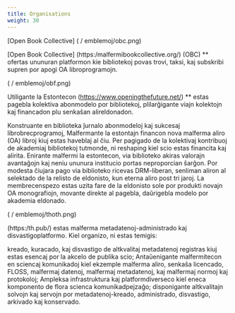 ```yaml
---
title: Organisations
weight: 30
---
```


[Open Book Collective] ( / emblemoj/obc.png)

[Open Book Collective] (https:/malfermibookcollective.org/) (OBC) ** ofertas ununuran platformon kie bibliotekoj povas trovi, taksi, kaj subskribi supren por apogi OA libroprogramojn.

( / emblemoj/obf.png)

Utiligante la Estontecon (https://www.openingthefuture.net/) ** estas pagebla kolektiva abonmodelo por bibliotekoj, plilarĝigante viajn kolektojn kaj financadon plu senkaŝan alireldonadon.

Konstruante en biblioteka ĵurnalo abonmodeloj kaj sukcesaj librobrecprogramoj, Malfermante la estontajn financon nova malferma aliro (OA) libroj kiuj estas haveblaj al ĉiu. Per pagigado de la kolektivaj kontribuoj de akademiaj bibliotekoj tutmonde, ni reshaping kiel scio estas financita kaj alirita. Enirante malfermi la estontecon, via biblioteko akiras valorajn avantaĝojn kaj neniu ununura institucio portas neproporcian ŝarĝon. Por modesta ĉiujara pago via biblioteko ricevas DRM-liberan, senliman aliron al selektado de la relisto de eldonisto, kun eterna aliro post tri jaroj. La membrecenspezo estas uzita fare de la eldonisto sole por produkti novajn OA monografiojn, movante direkte al pagebla, daŭrigebla modelo por akademia eldonado.

( / emblemoj/thoth.png)

(https:/th.pub/) estas malferma metadatenoj-administrado kaj disvastigoplatformo. Kiel organizo, ni estas temigis:

kreado, kuracado, kaj disvastigo de altkvalitaj metadatenoj registras kiuj estas esencaj por la akcelo de publika scio;
Antaŭenigante malfermitecon en sciencaj komunikadoj kiel ekzemple malferma aliro, senkaŝa licencado, FLOSS, malfermaj datenoj, malfermaj metadatenoj, kaj malfermaj normoj kaj protokoloj;
Ampleksa infrastruktura kaj platformdiverseco kiel eneca komponento de flora scienca komunikadpejzaĝo;
disponigante altkvalitajn solvojn kaj servojn por metadatenoj-kreado, administrado, disvastigo, arkivado kaj konservado.
